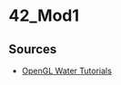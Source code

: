 # 42_Mod1

## Sources

- [OpenGL Water Tutorials](https://www.youtube.com/playlist?list=PLRIWtICgwaX23jiqVByUs0bqhnalNTNZh)

